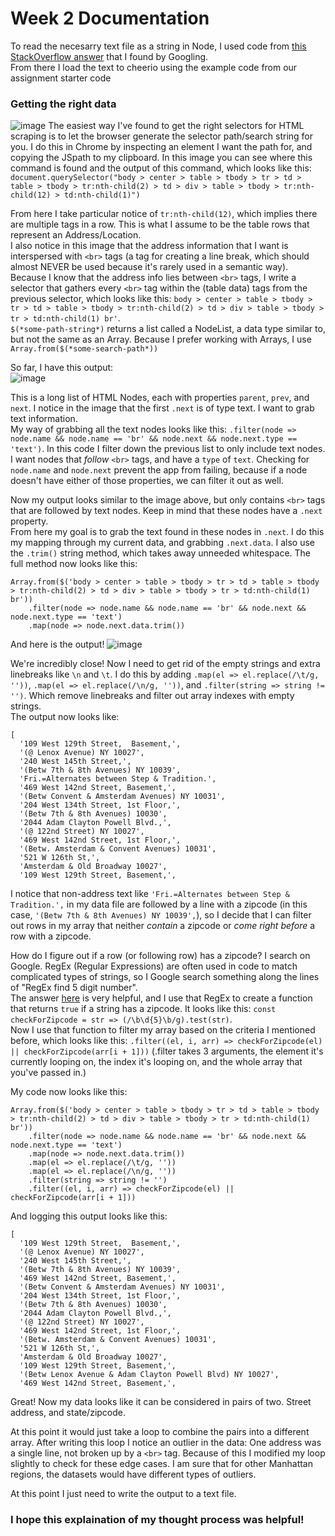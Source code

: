 # Week 2 Documentation

To read the necesarry text file as a string in Node, I used code from [this StackOverflow answer](https://stackoverflow.com/a/9168933) that I found by Googling.  
From there I load the text to cheerio using the example code from our assignment starter code  

### Getting the right data
![image](https://user-images.githubusercontent.com/20379698/133002422-f5fd81a7-b9c0-4595-9759-7f1be1960311.png)
The easiest way I've found to get the right selectors for HTML scraping is to let the browser generate the selector path/search string for you. I do this in Chrome by inspecting an element I want the path for, and copying the JSpath to my clipboard. In this image you can see where this command is found and the output of this command, which looks like this:  
`document.querySelector("body > center > table > tbody > tr > td > table > tbody > tr:nth-child(2) > td > div > table > tbody > tr:nth-child(12) > td:nth-child(1)")`

From here I take particular notice of `tr:nth-child(12)`, which implies there are multiple <tr> tags in a row. This is what I assume to be the table rows that represent an Address/Location.    
I also notice in this image that the address information that I want is interspersed with `<br>` tags (a tag for creating a line break, which should almost NEVER be used because it's rarely used in a semantic way). Because I know that the address info lies between `<br>` tags, I write a selector that gathers every `<br>` tag within the <td> (table data) tags from the previous selector, which looks like this: `body > center > table > tbody > tr > td > table > tbody > tr:nth-child(2) > td > div > table > tbody > tr > td:nth-child(1) br'`.   
`$(*some-path-string*)` returns a list called a NodeList, a data type similar to, but not the same as an Array. Because I prefer working with Arrays, I use `Array.from($(*some-search-path*))`  
  
So far, I have this output:  
![image](https://user-images.githubusercontent.com/20379698/133002837-cb17587d-c4cd-486d-9873-3101e9a518af.png)  
  
This is a long list of HTML Nodes, each with properties `parent`, `prev`, and `next`. I notice in the image that the first `.next` is of type text. I want to grab text information.  
My way of grabbing all the text nodes looks like this: `.filter(node => node.name && node.name == 'br' && node.next && node.next.type == 'text')`. In this code I filter down the previous list to only include text nodes.  
I want nodes that *follow* `<br>` tags, and have a `type` of `text`. Checking for `node.name` and `node.next` prevent the app from failing, because if a node doesn't have either of those properties, we can filter it out as well.
  
Now my output looks similar to the image above, but only contains `<br>` tags that are followed by text nodes. Keep in mind that these nodes have a `.next` property.  
From here my goal is to grab the text found in these nodes in `.next`. I do this my mapping through my current data, and grabbing `.next.data`. I also use the `.trim()` string method, which takes away unneeded whitespace. The full method now looks like this:  
```
Array.from($('body > center > table > tbody > tr > td > table > tbody > tr:nth-child(2) > td > div > table > tbody > tr > td:nth-child(1) br'))
    .filter(node => node.name && node.name == 'br' && node.next && node.next.type == 'text')
    .map(node => node.next.data.trim())
```
And here is the output!
![image](https://user-images.githubusercontent.com/20379698/133003113-c371c6f6-0962-457e-bb8a-1824e1ca80a5.png)

We're incredibly close! Now I need to get rid of the empty strings and extra linebreaks like `\n` and `\t`. I do this by adding `.map(el => el.replace(/\t/g, ''))`, `.map(el => el.replace(/\n/g, ''))`, and `.filter(string => string != '')`. Which remove linebreaks and filter out array indexes with empty strings.  
The output now looks like:
```
[
  '109 West 129th Street,  Basement,',
  '(@ Lenox Avenue) NY 10027',
  '240 West 145th Street,',
  '(Betw 7th & 8th Avenues) NY 10039',
  'Fri.=Alternates between Step & Tradition.',
  '469 West 142nd Street, Basement,',
  '(Betw Convent & Amsterdam Avenues) NY 10031',
  '204 West 134th Street, 1st Floor,',
  '(Betw 7th & 8th Avenues) 10030',
  '2044 Adam Clayton Powell Blvd.,',
  '(@ 122nd Street) NY 10027',
  '469 West 142nd Street, 1st Floor,',
  '(Betw. Amsterdam & Convent Avenues) 10031',
  '521 W 126th St,',
  'Amsterdam & Old Broadway 10027',
  '109 West 129th Street, Basement,',
```

I notice that non-address text like `'Fri.=Alternates between Step & Tradition.',` in my data file are followed by a line with a zipcode (in this case, `'(Betw 7th & 8th Avenues) NY 10039',`), so I decide that I can filter out rows in my array that neither *contain* a zipcode or *come right before* a row with a zipcode.  

How do I figure out if a row (or following row) has a zipcode? I search on Google. RegEx (Regular Expressions) are often used in code to match complicated types of strings, so I Google search something along the lines of "RegEx find 5 digit number".  
The answer [here](https://stackoverflow.com/a/4975676) is very helpful, and I use that RegEx to create a function that returns `true` if a string has a zipcode. It looks like this: `const checkForZipcode = str => (/\b\d{5}\b/g).test(str)`.  
Now I use that function to filter my array based on the criteria I mentioned before, which looks like this: `.filter((el, i, arr) => checkForZipcode(el) || checkForZipcode(arr[i + 1]))` (.filter takes 3 arguments, the element it's currently looping on, the index it's looping on, and the whole array that you've passed in.)  
  
My code now looks like this:
```
Array.from($('body > center > table > tbody > tr > td > table > tbody > tr:nth-child(2) > td > div > table > tbody > tr > td:nth-child(1) br'))
    .filter(node => node.name && node.name == 'br' && node.next && node.next.type == 'text')
    .map(node => node.next.data.trim())
    .map(el => el.replace(/\t/g, ''))
    .map(el => el.replace(/\n/g, ''))
    .filter(string => string != '')
    .filter((el, i, arr) => checkForZipcode(el) || checkForZipcode(arr[i + 1]))
```
And logging this output looks like this:
```
[
  '109 West 129th Street,  Basement,',
  '(@ Lenox Avenue) NY 10027',
  '240 West 145th Street,',
  '(Betw 7th & 8th Avenues) NY 10039',
  '469 West 142nd Street, Basement,',
  '(Betw Convent & Amsterdam Avenues) NY 10031',
  '204 West 134th Street, 1st Floor,',
  '(Betw 7th & 8th Avenues) 10030',
  '2044 Adam Clayton Powell Blvd.,',
  '(@ 122nd Street) NY 10027',
  '469 West 142nd Street, 1st Floor,',
  '(Betw. Amsterdam & Convent Avenues) 10031',
  '521 W 126th St,',
  'Amsterdam & Old Broadway 10027',
  '109 West 129th Street, Basement,',
  '(Betw Lenox Avenue & Adam Clayton Powell Blvd) NY 10027',
  '469 West 142nd Street, Basement,',
```
Great! Now my data looks like it can be considered in pairs of two. Street address, and state/zipcode.  

At this point it would just take a loop to combine the pairs into a different array. After writing this loop I notice an outlier in the data: One address was a single line, not broken up by a `<br>` tag. Because of this I modified my loop slightly to check for these edge cases. I am sure that for other Manhattan regions, the datasets would have different types of outliers.
  
At this point I just need to write the output to a text file.
 
### I hope this explaination of my thought process was helpful!
